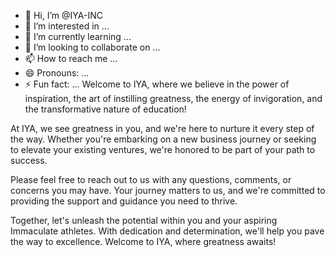 - 👋 Hi, I’m @IYA-INC
- 👀 I’m interested in ...
- 🌱 I’m currently learning ...
- 💞️ I’m looking to collaborate on ...
- 📫 How to reach me ...
- 😄 Pronouns: ...
- ⚡ Fun fact: ...
Welcome to IYA, where we believe in the power of inspiration, the art of instilling greatness, the energy of invigoration, and the transformative nature of education!

At IYA, we see greatness in you, and we're here to nurture it every step of the way. Whether you're embarking on a new business journey or seeking to elevate your existing ventures, we're honored to be part of your path to success.

Please feel free to reach out to us with any questions, comments, or concerns you may have. Your journey matters to us, and we're committed to providing the support and guidance you need to thrive.

Together, let's unleash the potential within you and your aspiring Immaculate athletes. With dedication and determination, we'll help you pave the way to excellence. Welcome to IYA, where greatness awaits!
<!---
IYA-INC/IYA-INC is a ✨ special ✨ repository because its `README.md` (this file) appears on your GitHub profile.
You can click the Preview link to take a look at your changes.
--->
